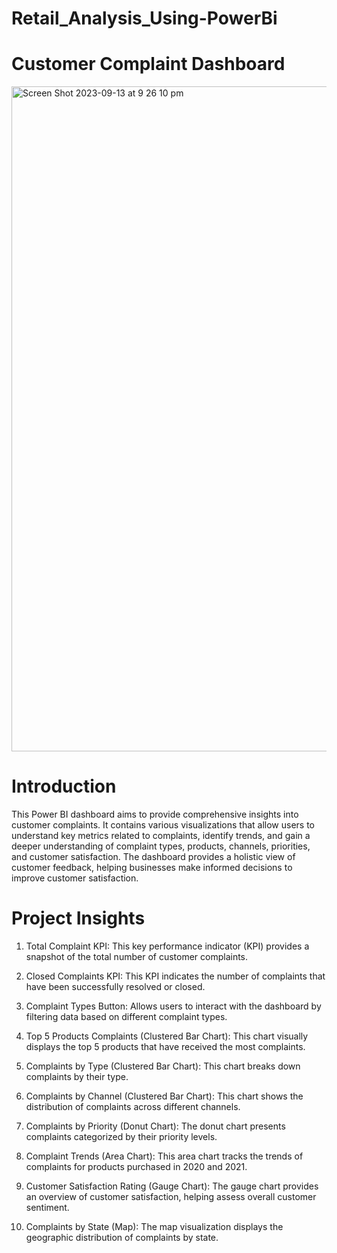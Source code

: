 # Retail_Analysis_Using-PowerBi

# Customer Complaint Dashboard

<img width="1064" alt="Screen Shot 2023-09-13 at 9 26 10 pm" src="https://github.com/amalseby/Retail_Analysis_Using-PowerBi/assets/60167060/37ff9827-7106-4d06-8b0c-02f9f7346e76">

# Introduction

 This Power BI dashboard aims to provide comprehensive insights into customer complaints. 
 It contains various visualizations that allow users to understand key metrics related to complaints, identify trends, 
 and gain a deeper understanding of complaint types, products, channels, priorities, and customer satisfaction. 
 The dashboard provides a holistic view of customer feedback, helping businesses make informed decisions to improve customer satisfaction.

 # Project Insights

1) Total Complaint KPI: This key performance indicator (KPI) provides a snapshot of the total number of customer complaints.

2) Closed Complaints KPI: This KPI indicates the number of complaints that have been successfully resolved or closed.

3) Complaint Types Button: Allows users to interact with the dashboard by filtering data based on different complaint types.

4) Top 5 Products Complaints (Clustered Bar Chart): This chart visually displays the top 5 products that have received the most complaints.

5) Complaints by Type (Clustered Bar Chart): This chart breaks down complaints by their type.

6) Complaints by Channel (Clustered Bar Chart): This chart shows the distribution of complaints across different channels.

7) Complaints by Priority (Donut Chart): The donut chart presents complaints categorized by their priority levels.

8) Complaint Trends (Area Chart): This area chart tracks the trends of complaints for products purchased in 2020 and 2021.

9) Customer Satisfaction Rating (Gauge Chart): The gauge chart provides an overview of customer satisfaction, helping assess overall customer sentiment.

10) Complaints by State (Map): The map visualization displays the geographic distribution of complaints by state.
